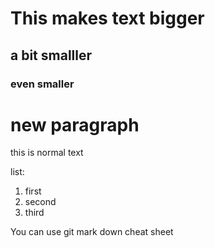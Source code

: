 # This makes text bigger
## a bit smalller
### even smaller

# new paragraph
this is normal text

list:
1. first
2. second
3. third

You can use git mark down cheat sheet
